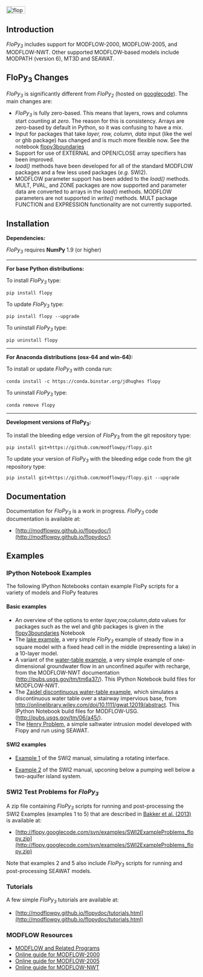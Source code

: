 
<img src="https://raw.githubusercontent.com/modflowpy/flopy/master/examples/images/flopy3.png" alt="flopy3" style="width:50;height:20">

## Introduction

*FloPy<sub>3</sub>* includes support for MODFLOW-2000, MODFLOW-2005, and MODFLOW-NWT. Other supported MODFLOW-based models include MODPATH (version 6), MT3D and SEAWAT.

## FloPy<sub>3</sub> Changes

*FloPy<sub>3</sub>* is significantly different from *FloPy<sub>2</sub>* (hosted on [googlecode](https://code.google.com/p/flopy/)). The main changes are:

* *FloPy<sub>3</sub>* is fully zero-based. This means that layers, rows and columns start counting at *zero*. The reason for this is consistency. Arrays are zero-based by default in Python, so it was confusing to have a mix.
* Input for packages that take *layer, row, column, data* input (like the wel or ghb package) has changed and is much more flexible now. See the notebook [flopy3boundaries](http://nbviewer.ipython.org/github/modflowpy/flopy/blob/master/examples/basic/flopy3boundaries.ipynb)
* Support for use of EXTERNAL and OPEN/CLOSE array specifiers has been improved.
* *load()* methods have been developed for all of the standard MODFLOW packages and a few less used packages (*e.g.* SWI2).
* MODFLOW parameter support has been added to the *load()* methods. MULT, PVAL, and ZONE packages are now supported and parameter data are converted to arrays in the *load()* methods. MODFLOW parameters are not supported in *write()* methods. MULT package FUNCTION and EXPRESSION functionality are not currently supported. 

## Installation

**Dependencies:**

*FloPy<sub>3</sub>* requires **NumPy** 1.9 (or higher) 

------
**For base Python distributions:**

To install *FloPy<sub>3</sub>* type:

    pip install flopy

To update *FloPy<sub>3</sub>* type:

    pip install flopy --upgrade

To uninstall *FloPy<sub>3</sub>* type:

    pip uninstall flopy
    
------
**For Anaconda distributions (osx-64 and win-64):**

To install or update *FloPy<sub>3</sub>* with conda run:

    conda install -c https://conda.binstar.org/jdhughes flopy

To uninstall *FloPy<sub>3</sub>* type:

    conda remove flopy   

------
**Development versions of FloPy<sub>3</sub>:**

To install the bleeding edge version of *FloPy<sub>3</sub>* from the git repository type:

    pip install git+https://github.com/modflowpy/flopy.git
    
To update your version of *FloPy<sub>3</sub>* with the bleeding edge code from the git repository type:

    pip install git+https://github.com/modflowpy/flopy.git --upgrade


Documentation
-----------------------------------------------

Documentation for *FloPy<sub>3</sub>* is a work in progress. *FloPy<sub>3</sub>* code documentation is available at:

+ [http://modflowpy.github.io/flopydoc/](http://modflowpy.github.io/flopydoc/)

## Examples

### IPython Notebook Examples

The following IPython Notebooks contain example FloPy scripts for a variety of models and FloPy features

#### Basic examples

+ An overview of the options to enter *layer,row,column,data* values for packages such as the wel and ghb packages is given in the [flopy3boundaries](http://nbviewer.ipython.org/github/modflowpy/flopy/blob/master/examples/basic/flopy3boundaries.ipynb) Notebook
+ The [lake example](http://nbviewer.ipython.org/github/modflowpy/flopy/blob/master/examples/basic/lake_example.ipynb), a very simple *FloPy<sub>3</sub>* example of steady flow in a square model with a fixed head cell in the middle (representing a lake) in a 10-layer model. 
+ A variant of the [water-table example](http://nbviewer.ipython.org/github/modflowpy/flopy/blob/master/examples/basic/flopy3_WatertableRecharge_example.ipynb), a very simple example of one-dimensional groundwater flow in an unconfined aquifer with recharge, from the MODFLOW-NWT documentation (http://pubs.usgs.gov/tm/tm6a37/). This IPython Notebook build files for MODFLOW-NWT.
+ The [Zaidel discontinuous water-table example](http://nbviewer.ipython.org/github/modflowpy/flopy/blob/master/examples/basic/flopy3_Zaidel_example.ipynb), which simulates a discontinuous water table over a stairway impervious base, from http://onlinelibrary.wiley.com/doi/10.1111/gwat.12019/abstract. This IPython Notebook build files for MODFLOW-USG. (http://pubs.usgs.gov/tm/06/a45/). 
+ The [Henry Problem](http://nbviewer.ipython.org/github/modflowpy/flopy/blob/master/examples/henry/henry.ipynb), a simple saltwater intrusion model developed with Flopy and run using SEAWAT.

#### SWI2 examples

+ [Example 1](http://nbviewer.ipython.org/github/modflowpy/flopy/blob/master/examples/swi_examples/swiex1.ipynb) of the SWI2 manual, simulating a rotating interface.

+ [Example 2](http://nbviewer.ipython.org/github/modflowpy/flopy/blob/master/examples/swi_examples/swiex4.ipynb) of the SWI2 manual, upconing below a pumping well below a two-aquifer island system.

### SWI2 Test Problems for *FloPy<sub>3</sub>*

A zip file containing *FloPy<sub>3</sub>* scripts for running and post-processing the SWI2 Examples (examples 1 to 5) that are described in [Bakker et al. (2013)](http://pubs.usgs.gov/tm/6a46/) is available at:

+ [http://flopy.googlecode.com/svn/examples/SWI2ExampleProblems_flopy.zip](http://flopy.googlecode.com/svn/examples/SWI2ExampleProblems_flopy.zip)

Note that examples 2 and 5 also include *FloPy<sub>3</sub>* scripts for running and post-processing SEAWAT models.


### Tutorials

A few simple *FloPy<sub>3</sub>* tutorials are available at:

+ [http://modflowpy.github.io/flopydoc/tutorials.html](http://modflowpy.github.io/flopydoc/tutorials.html)


### MODFLOW Resources

+ [MODFLOW and Related Programs](http://water.usgs.gov/ogw/modflow/)
+ [Online guide for MODFLOW-2000](http://water.usgs.gov/nrp/gwsoftware/modflow2000/Guide/index.html)
+ [Online guide for MODFLOW-2005](http://water.usgs.gov/ogw/modflow/MODFLOW-2005-Guide/)
+ [Online guide for MODFLOW-NWT](http://water.usgs.gov/ogw/modflow-nwt/MODFLOW-NWT-Guide/)
